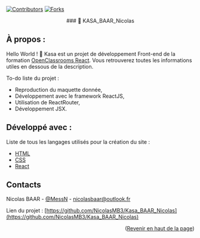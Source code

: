 [![Contributors][contributors-shield]][contributors-url]
[![Forks][forks-shield]][forks-url]

<div id="top"></div>

<div align="center">
   ### 📌 KASA_BAAR_Nicolas
</div>

## À propos :

Hello World ! 👋 Kasa est un projet de développement Front-end de la formation [OpenClassrooms React](https://openclassrooms.com/fr/paths/516-developpeur-dapplication-javascript-react). Vous retrouverez toutes les informations utiles en dessous de la description.

To-do liste du projet :

- Reproduction du maquette donnée,
- Développement avec le framework ReactJS,
- Utilisation de ReactRouter,
- Développement JSX.

## Développé avec :

Liste de tous les langages utilisés pour la création du site :

- [HTML](https://developer.mozilla.org/fr/docs/Web/HTML)
- [CSS](https://developer.mozilla.org/fr/docs/Web/CSS)
- [React](https://fr.legacy.reactjs.org/)

## Contacts

Nicolas BAAR - [@MessN](https://nbdev.fr/) - nicolasbaar@outlook.fr

Lien du projet : [https://github.com/NicolasMB3/Kasa_BAAR_Nicolas](https://github.com/NicolasMB3/Kasa_BAAR_Nicolas)

<p align="right">(<a href="#top">Revenir en haut de la page</a>)</p>

[contributors-shield]: https://img.shields.io/github/contributors/NicolasMB3/Kasa_BAAR_Nicolas.svg?style=for-the-badge
[contributors-url]: https://github.com/NicolasMB3/Kasa_BAAR_Nicolas/graphs/contributors
[forks-shield]: https://img.shields.io/github/forks/NicolasMB3/Kasa_BAAR_Nicolas.svg?style=for-the-badge
[forks-url]: https://github.com/NicolasMB3/Kasa_BAAR_Nicolas/pulse
